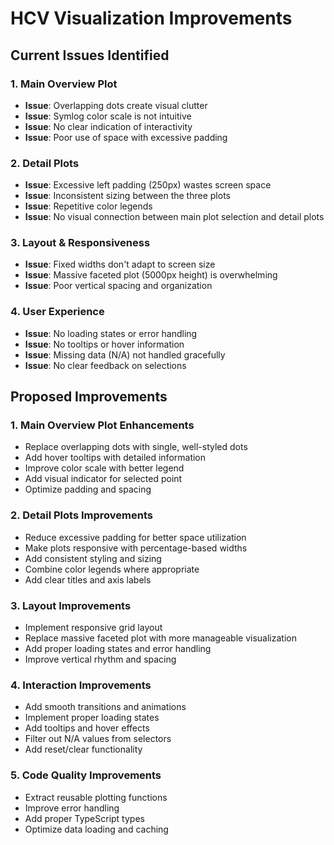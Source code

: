 # HCV Visualization Improvements

## Current Issues Identified

### 1. Main Overview Plot
- **Issue**: Overlapping dots create visual clutter
- **Issue**: Symlog color scale is not intuitive
- **Issue**: No clear indication of interactivity
- **Issue**: Poor use of space with excessive padding

### 2. Detail Plots
- **Issue**: Excessive left padding (250px) wastes screen space
- **Issue**: Inconsistent sizing between the three plots
- **Issue**: Repetitive color legends
- **Issue**: No visual connection between main plot selection and detail plots

### 3. Layout & Responsiveness
- **Issue**: Fixed widths don't adapt to screen size
- **Issue**: Massive faceted plot (5000px height) is overwhelming
- **Issue**: Poor vertical spacing and organization

### 4. User Experience
- **Issue**: No loading states or error handling
- **Issue**: No tooltips or hover information
- **Issue**: Missing data (N/A) not handled gracefully
- **Issue**: No clear feedback on selections

## Proposed Improvements

### 1. Main Overview Plot Enhancements
- Replace overlapping dots with single, well-styled dots
- Add hover tooltips with detailed information
- Improve color scale with better legend
- Add visual indicator for selected point
- Optimize padding and spacing

### 2. Detail Plots Improvements
- Reduce excessive padding for better space utilization
- Make plots responsive with percentage-based widths
- Add consistent styling and sizing
- Combine color legends where appropriate
- Add clear titles and axis labels

### 3. Layout Improvements
- Implement responsive grid layout
- Replace massive faceted plot with more manageable visualization
- Add proper loading states and error handling
- Improve vertical rhythm and spacing

### 4. Interaction Improvements
- Add smooth transitions and animations
- Implement proper loading states
- Add tooltips and hover effects
- Filter out N/A values from selectors
- Add reset/clear functionality

### 5. Code Quality Improvements
- Extract reusable plotting functions
- Improve error handling
- Add proper TypeScript types
- Optimize data loading and caching